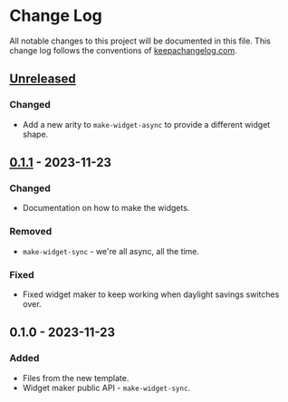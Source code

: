 # Change Log
All notable changes to this project will be documented in this file. This change log follows the conventions of [keepachangelog.com](http://keepachangelog.com/).

## [Unreleased]
### Changed
- Add a new arity to `make-widget-async` to provide a different widget shape.

## [0.1.1] - 2023-11-23
### Changed
- Documentation on how to make the widgets.

### Removed
- `make-widget-sync` - we're all async, all the time.

### Fixed
- Fixed widget maker to keep working when daylight savings switches over.

## 0.1.0 - 2023-11-23
### Added
- Files from the new template.
- Widget maker public API - `make-widget-sync`.

[Unreleased]: https://sourcehost.site/your-name/clojure-db-app/compare/0.1.1...HEAD
[0.1.1]: https://sourcehost.site/your-name/clojure-db-app/compare/0.1.0...0.1.1
